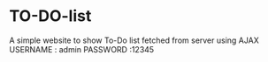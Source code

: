 # TO-DO-list
A simple website to show To-Do list fetched from server using AJAX 
USERNAME : admin
PASSWORD :12345
